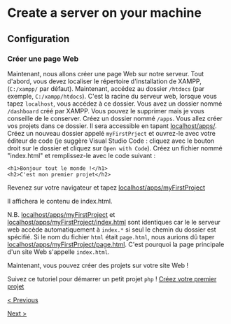 # Create a server on your machine
## Configuration
### Créer une page Web
Maintenant, nous allons créer une page Web sur notre serveur. Tout d'abord, vous devez localiser le répertoire d'installation de XAMPP, (`C:/xampp/` par défaut). Maintenant, accédez au dossier `/htdocs` (par exemple, `C:/xampp/htdocs`). C'est la racine du serveur web, lorsque vous tapez `localhost`, vous accédez à ce dossier. Vous avez un dossier nommé `/dashboard` créé par XAMPP. Vous pouvez le supprimer mais je vous conseille de le conserver. Créez un dossier nommé `/apps`. Vous allez créer vos projets dans ce dossier. Il sera accessible en tapant [localhost/apps/](https://localhost/apps). Créez un nouveau dossier appelé `myFirstPrject` et ouvrez-le avec votre éditeur de code (je suggère Visual Studio Code : cliquez avec le bouton droit sur le dossier et cliquez sur `Open with Code`). Créez un fichier nommé "index.html" et remplissez-le avec le code suivant :

```
<h1>Bonjour tout le monde !</h1>
<h2>C'est mon premier projet</h2>
```

Revenez sur votre navigateur et tapez [localhost/apps/myFirstProject](http://localhost/apps/myFirstProject)

Il affichera le contenu de index.html.

N.B. [localhost/apps/myFirstProject](http://localhost/apps/myFirstProject) et [localhost/apps/myFirstProject/index.html](http://localhost/apps/myFirstProject/index.html) sont identiques car le le serveur web accède automatiquement à `index.*` si seul le chemin du dossier est spécifié. Si le nom du fichier `html` était `page.html`, nous aurions dû taper [localhost/apps/myFirstProject/page.html](http://localhost/apps/myFirstProject/page.html). C'est pourquoi la page principale d'un site Web s'appelle `index.html`.

Maintenant, vous pouvez créer des projets sur votre site Web !

Suivez ce tutoriel pour démarrer un petit projet `php` ! [Créez votre premier projet](../php/Create%20your%20first%20prject/)


[< Previous](./2.Installation.md)

[Next >](./4.Database.md)